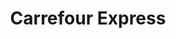 ---
title: "Carrefour Express"
url: /madrid/carrefour-express-calle-de-fuencarral/
shop: comodidad
---